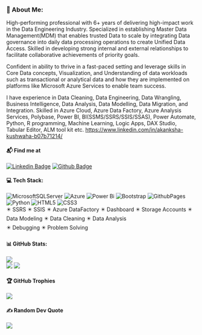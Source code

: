 ### 💫 About Me:
High-performing professional with 6+ years of delivering high-impact work in the Data Engineering Industry. Specialized in establishing Master Data Management(MDM) that enables trusted Data to scale by integrating Data governance into daily data processing operations to create Unified Data Access.
Skilled in developing strong internal and external relationships to facilitate collaborative achievements of priority goals.

Confident in ability to thrive in a fast-paced setting and leverage skills in Core Data concepts, Visualization, and Understanding of data workloads such as transactional or analytical data and how they are implemented on platforms like Microsoft Azure Services to enable team success.

I have experience in Data Cleaning, Data Engineering, Data Wrangling, Business Intelligence, Data Analysis, Data Modelling, Data Migration, and Integration. Skilled in Azure Cloud, Azure Data Factory, Azure Analysis Services, Polybase, Power BI, BI(SSMS/SSRS/SSIS/SSAS), Power Automate, Python, R programming, Machine Learning, Logic Apps, DAX Studio, Tabular Editor, ALM tool kit etc.
https://www.linkedin.com/in/akanksha-kushwaha-b07b71214/

#### 📬 Find me at
[![Linkedin Badge](https://img.shields.io/badge/-LinkedIn-blue?style=flat-square&logo=Linkedin&logoColor=white&link=https://www.linkedin.com/in/akanksha-kushwaha-b07b71214/)](https://www.linkedin.com/in/akanksha-kushwaha-b07b71214/)
[![Github Badge](http://img.shields.io/badge/-Github-brown?style=flat-square&logo=github&link=https://github.com/ptyadana/)](https://github.com/akankshakusf) 


#### 💻 Tech Stack:
![MicrosoftSQLServer](https://img.shields.io/badge/Microsoft%20SQL%20Server-CC2927?style=for-the-badge&logo=microsoft%20sql%20server&logoColor=white) ![Azure](https://img.shields.io/badge/azure-%230072C6.svg?style=for-the-badge&logo=microsoftazure&logoColor=white) ![Power Bi](https://img.shields.io/badge/power_bi-F2C811?style=for-the-badge&logo=powerbi&logoColor=black) ![Bootstrap](https://img.shields.io/badge/bootstrap-%238511FA.svg?style=for-the-badge&logo=bootstrap&logoColor=white) ![GithubPages](https://img.shields.io/badge/github%20pages-121013?style=for-the-badge&logo=github&logoColor=white) ![Python](https://img.shields.io/badge/python-3670A0?style=for-the-badge&logo=python&logoColor=ffdd54) ![HTML5](https://img.shields.io/badge/html5-%23E34F26.svg?style=for-the-badge&logo=html5&logoColor=white) ![CSS3](https://img.shields.io/badge/css3-%231572B6.svg?style=for-the-badge&logo=css3&logoColor=white)               
✴️ SSRS ✴️ SSIS ✴️ Azure DataFactory ✴️ Dashboard ✴️ Storage Accounts ✴️ Data Modeling ✴️ Data Cleaning ✴️ Data Analysis <br/>✴️ Debugging ✴️ Problem Solving
#### 📊 GitHub Stats:
![](https://github-readme-stats.vercel.app/api/top-langs/?username=akankshakusf&theme=shades-of-purple&hide_border=false&include_all_commits=true&count_private=true&layout=compact)<br/>
![](https://github-readme-stats.vercel.app/api?username=akankshakusf&theme=shades-of-purple&hide_border=false&include_all_commits=true&count_private=true)
![](https://github-readme-streak-stats.herokuapp.com/?user=akankshakusf&theme=shades-of-purple&hide_border=false)<br/>


#### 🏆 GitHub Trophies
![](https://github-profile-trophy.vercel.app/?username=akankshakusf&theme=radical&no-frame=false&no-bg=true&margin-w=4)

#### ✍️ Random Dev Quote
![](https://quotes-github-readme.vercel.app/api?type=horizontal&theme=radical)

<!-- ### 😂 Random Dev Meme
<img src='https://randommeme-five.vercel.app/' style="height: 400px;"/>


![Profile Views](https://komarev.com/ghpvc/?username=akankshakusf) -->
